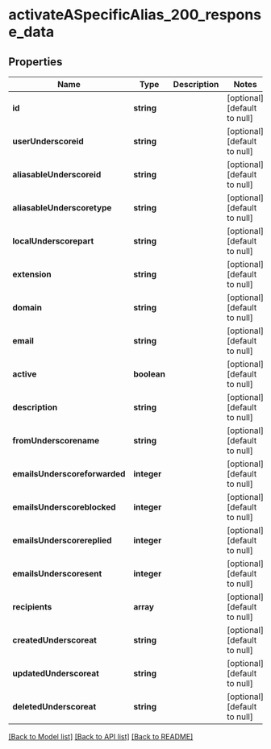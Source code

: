 # activateASpecificAlias_200_response_data

## Properties
Name | Type | Description | Notes
------------ | ------------- | ------------- | -------------
**id** | **string** |  | [optional] [default to null]
**userUnderscoreid** | **string** |  | [optional] [default to null]
**aliasableUnderscoreid** | **string** |  | [optional] [default to null]
**aliasableUnderscoretype** | **string** |  | [optional] [default to null]
**localUnderscorepart** | **string** |  | [optional] [default to null]
**extension** | **string** |  | [optional] [default to null]
**domain** | **string** |  | [optional] [default to null]
**email** | **string** |  | [optional] [default to null]
**active** | **boolean** |  | [optional] [default to null]
**description** | **string** |  | [optional] [default to null]
**fromUnderscorename** | **string** |  | [optional] [default to null]
**emailsUnderscoreforwarded** | **integer** |  | [optional] [default to null]
**emailsUnderscoreblocked** | **integer** |  | [optional] [default to null]
**emailsUnderscorereplied** | **integer** |  | [optional] [default to null]
**emailsUnderscoresent** | **integer** |  | [optional] [default to null]
**recipients** | **array** |  | [optional] [default to null]
**createdUnderscoreat** | **string** |  | [optional] [default to null]
**updatedUnderscoreat** | **string** |  | [optional] [default to null]
**deletedUnderscoreat** | **string** |  | [optional] [default to null]

[[Back to Model list]](../README.md#documentation-for-models) [[Back to API list]](../README.md#documentation-for-api-endpoints) [[Back to README]](../README.md)


